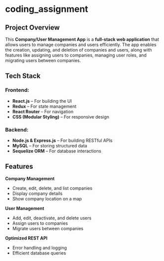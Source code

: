 # coding_assignment

##  Project Overview
This **Company/User Management App** is a **full-stack web application** that allows users to manage companies and users efficiently. The app enables the creation, updating, and deletion of companies and users, along with features like assigning users to companies, managing user roles, and migrating users between companies.  

##  Tech Stack
### **Frontend:**
- **React.js** – For building the UI  
- **Redux** – For state management
- **React Router** – For navigation  
- **CSS (Modular Styling)** – For responsive design  

### **Backend:**
- **Node.js & Express.js** – For building RESTful APIs  
- **MySQL** – For storing structured data  
- **Sequelize ORM** – For database interactions  

##  Features
**Company Management**
- Create, edit, delete, and list companies  
- Display company details  
- Show company location on a map  

**User Management**
- Add, edit, deactivate, and delete users  
- Assign users to companies  
- Migrate users between companies  

**Optimized REST API**  
- Error handling and logging  
- Efficient database queries    